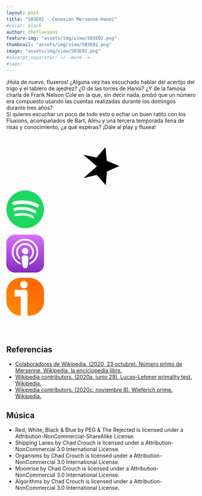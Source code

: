 ```yaml
---
layout: post
title: "S03E02 - Conexión Mersenne-Hanói"
#color: black
author: thefluxions
feature-img: "assets/img/view/S03E02.png"
thumbnail: "assets/img/view/S03E02.png"
image: "assets/img/view/S03E02.png"
#excerpt_separator: <!--more-->
#tags: 
---
```


¡Hola de nuevo, fluxeros! ¿Alguna vez has escuchado hablar del acertijo del trigo y el tablero de ajedrez? ¿O de las torres de Hanói? ¿Y de la famosa charla de Frank Nelson Cole en la que, sin decir nada, probó que un número era compuesto usando las cuentas realizadas durante los domingos durante tres años?
<br>Si quieres escuchar un poco de todo esto o echar un buen ratito con los Fluxions, acompañados de Bart, Almu y una tercera temporada llena de risas y conocimiento, ¿a qué esperas? ¡Dale al play y fluxea!


<br>
<p align="center">
<a href="https://www.spreaker.com/user/radiolabugr/mersenne?autoplay=1" target="_blank"><img src="https://raw.githubusercontent.com/thefluxions/thefluxions.github.io/master/assets/img/archive/spreaker-logo.png" height="100" align="center"></a>

<a href="https://open.spotify.com/episode/3WpT2WEcbSgPpzyDviCKAo?si=o26oemVYT9CAmdjn_mdAqw" target="_blank"><img src="https://raw.githubusercontent.com/thefluxions/thefluxions.github.io/master/assets/img/archive/spotify-logo.png" height="100" align="center"></a>
<br><br>
<a href="" target="_blank"><img src="https://raw.githubusercontent.com/thefluxions/thefluxions.github.io/master/assets/img/archive/apple-logo.png" height="100" align="center"></a>

<a href="https://www.ivoox.com/3x02-conexion-mersenne-hanoi-audios-mp3_rf_60835672_1.html" target="_blank"><img src="https://raw.githubusercontent.com/thefluxions/thefluxions.github.io/master/assets/img/archive/ivoox-logo.png" height="100" align="center"></a>
</p>
<br><br>

## Referencias

* [Colaboradores de Wikipedia. (2020, 23 octubre). Número primo de Mersenne. Wikipedia, la enciclopedia libre.](https://es.wikipedia.org/wiki/Número_primo_de_Mersenne)
* [Wikipedia contributors. (2020a, junio 29). Lucas–Lehmer primality test. Wikipedia.](https://en.wikipedia.org/wiki/Lucas%E2%80%93Lehmer_primality_test)
* [Wikipedia contributors. (2020c, noviembre 8). Wieferich prime. Wikipedia.](https://en.wikipedia.org/wiki/Wieferich_prime)

## Música

* Red, White, Black & Blue by PEG & The Rejected is licensed under a Attribution-NonCommercial-ShareAlike License.
* Shipping Lanes by Chad Crouch is licensed under a Attribution-NonCommercial 3.0 International License.
* Organisms by Chad Crouch is licensed under a Attribution-NonCommercial 3.0 International License.
* Moonrise by Chad Crouch is licensed under a Attribution-NonCommercial 3.0 International License.
* Algorithms by Chad Crouch is licensed under a Attribution-NonCommercial 3.0 International License.
